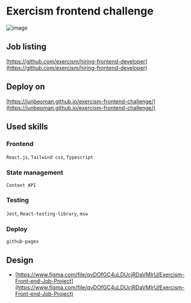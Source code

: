 # Exercism frontend challenge

![image](https://user-images.githubusercontent.com/32658347/165212158-3d291aa4-7942-45ee-af99-1b8967ff47cb.png)


## Job listing

 [https://github.com/exercism/hiring-frontend-developer](https://github.com/exercism/hiring-frontend-developer)

## Deploy on

[https://junbeoman.github.io/exercism-frontend-challenge/](https://junbeoman.github.io/exercism-frontend-challenge/)


## Used skills

### Frontend 

`React.js`, `Tailwind css`, `Typescript`

### State management 

`Context API`

### Testing 

`Jest`, `React-testing-library`, `msw`

### Deploy

`github-pages`


## Design

- [https://www.figma.com/file/qvDOfGC4uLDUcjRDaVMIrU/Exercism-Front-end-Job-Project](https://www.figma.com/file/qvDOfGC4uLDUcjRDaVMIrU/Exercism-Front-end-Job-Project)



